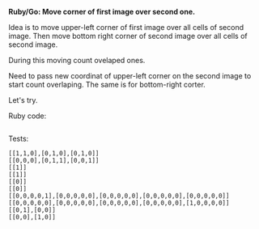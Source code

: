 **Ruby/Go: Move corner of first image over second one.**

Idea is to move upper-left corner of first image over all cells of second image.
Then move bottom right corner of second image over all cells of second image.

During this moving count ovelaped ones.

Need to pass new coordinat of upper-left corner on the second image to start count overlaping. The same is for bottom-right corter.

Let's try.

Ruby code:
```Ruby
```

Tests:
```
[[1,1,0],[0,1,0],[0,1,0]]
[[0,0,0],[0,1,1],[0,0,1]]
[[1]]
[[1]]
[[0]]
[[0]]
[[0,0,0,0,1],[0,0,0,0,0],[0,0,0,0,0],[0,0,0,0,0],[0,0,0,0,0]]
[[0,0,0,0,0],[0,0,0,0,0],[0,0,0,0,0],[0,0,0,0,0],[1,0,0,0,0]]
[[0,1],[0,0]]
[[0,0],[1,0]]
```
